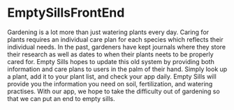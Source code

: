 # EmptySillsFrontEnd
Gardening is a lot more than just watering plants every day. Caring for plants requires an individual care plan for each species which reflects their individual needs. In the past, gardeners have kept journals where they store their research as well as dates to when their plants neets to be properly cared for. Empty Sills hopes to update this old system by providing both information and care plans to users in the palm of their hand. Simply look up a plant, add it to your plant list, and check your app daily. Empty Sills will provide you the information you need on soil, fertilization, and watering practises. With our app, we hope to take the difficulty out of gardening so that we can put an end to empty sills. 
